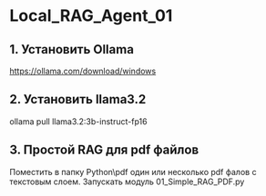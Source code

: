 # Local_RAG_Agent_01
## 1. Установить Ollama
https://ollama.com/download/windows

## 2. Установить llama3.2
ollama pull llama3.2:3b-instruct-fp16 

## 3. Простой RAG для pdf файлов
Поместить в папку Python\pdf один или несколько pdf фалов с текстовым слоем.
Запускать модуль 01_Simple_RAG_PDF.py